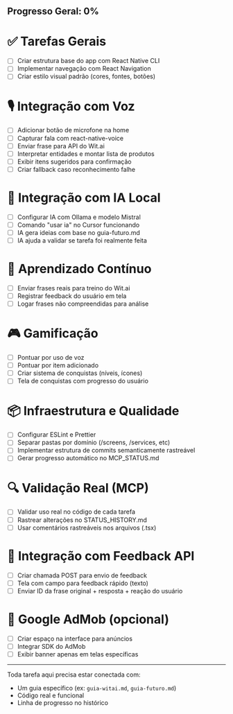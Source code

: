 ## Progresso Geral: 0%

# ✅ Tarefas Gerais
- [ ] Criar estrutura base do app com React Native CLI
- [ ] Implementar navegação com React Navigation
- [ ] Criar estilo visual padrão (cores, fontes, botões)

# 🎙️ Integração com Voz
- [ ] Adicionar botão de microfone na home
- [ ] Capturar fala com react-native-voice
- [ ] Enviar frase para API do Wit.ai
- [ ] Interpretar entidades e montar lista de produtos
- [ ] Exibir itens sugeridos para confirmação
- [ ] Criar fallback caso reconhecimento falhe

# 🤖 Integração com IA Local
- [ ] Configurar IA com Ollama e modelo Mistral
- [ ] Comando "usar ia" no Cursor funcionando
- [ ] IA gera ideias com base no guia-futuro.md
- [ ] IA ajuda a validar se tarefa foi realmente feita

# 🧠 Aprendizado Contínuo
- [ ] Enviar frases reais para treino do Wit.ai
- [ ] Registrar feedback do usuário em tela
- [ ] Logar frases não compreendidas para análise

# 🎮 Gamificação
- [ ] Pontuar por uso de voz
- [ ] Pontuar por item adicionado
- [ ] Criar sistema de conquistas (níveis, ícones)
- [ ] Tela de conquistas com progresso do usuário

# 📦 Infraestrutura e Qualidade
- [ ] Configurar ESLint e Prettier
- [ ] Separar pastas por domínio (/screens, /services, etc)
- [ ] Implementar estrutura de commits semanticamente rastreável
- [ ] Gerar progresso automático no MCP_STATUS.md

# 🔍 Validação Real (MCP)
- [ ] Validar uso real no código de cada tarefa
- [ ] Rastrear alterações no STATUS_HISTORY.md
- [ ] Usar comentários rastreáveis nos arquivos (.tsx)

# 📲 Integração com Feedback API
- [ ] Criar chamada POST para envio de feedback
- [ ] Tela com campo para feedback rápido (texto)
- [ ] Enviar ID da frase original + resposta + reação do usuário

# 📢 Google AdMob (opcional)
- [ ] Criar espaço na interface para anúncios
- [ ] Integrar SDK do AdMob
- [ ] Exibir banner apenas em telas específicas

---

Toda tarefa aqui precisa estar conectada com:
- Um guia específico (ex: `guia-witai.md`, `guia-futuro.md`)
- Código real e funcional
- Linha de progresso no histórico